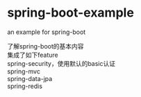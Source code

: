 # spring-boot-example
an example for spring-boot  

了解spring-boot的基本内容  
集成了如下feature  
spring-security，使用默认的basic认证  
spring-mvc  
spring-data-jpa  
spring-redis  
